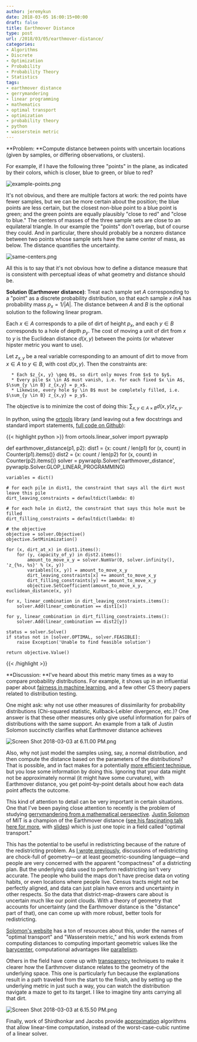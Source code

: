 ```yaml
---
author: jeremykun
date: 2018-03-05 16:00:15+00:00
draft: false
title: Earthmover Distance
type: post
url: /2018/03/05/earthmover-distance/
categories:
- Algorithms
- Discrete
- Optimization
- Probability
- Probability Theory
- Statistics
tags:
- earthmover distance
- gerrymandering
- linear programming
- mathematics
- optimal transport
- optimization
- probability theory
- python
- wasserstein metric
---
```


**Problem: **Compute distance between points with uncertain locations (given by samples, or differing observations, or clusters).

For example, if I have the following three "points" in the plane, as indicated by their colors, which is closer, blue to green, or blue to red?

![example-points.png](https://jeremykun.files.wordpress.com/2018/03/example-points.png)


It's not obvious, and there are multiple factors at work: the red points have fewer samples, but we can be more certain about the position; the blue points are less certain, but the closest non-blue point to a blue point is green; and the green points are equally plausibly "close to red" and "close to blue." The centers of masses of the three sample sets are close to an equilateral triangle. In our example the "points" don't overlap, but of course they could. And in particular, there should probably be a nonzero distance between two points whose sample sets have the same center of mass, as below. The distance quantifies the uncertainty.

![same-centers.png](https://jeremykun.files.wordpress.com/2018/03/same-centers.png)


All this is to say that it's not obvious how to define a distance measure that is consistent with perceptual ideas of what geometry and distance should be.

**Solution (Earthmover** **distance)**: Treat each sample set $A$ corresponding to a "point" as a discrete probability distribution, so that each sample $x \ in A$ has probability mass $p_x = 1 / |A|$. The distance between $A$ and $B$ is the optional solution to the following linear program.

Each $x \in A$ corresponds to a pile of dirt of height $p_x$, and each $y \in B$ corresponds to a hole of depth $p_y$. The cost of moving a unit of dirt from $x$ to $y$ is the Euclidean distance $d(x, y)$ between the points (or whatever hipster metric you want to use).

Let $z_{x, y}$ be a real variable corresponding to an amount of dirt to move from $x \in A$ to $y \in B$, with cost $d(x, y)$. Then the constraints are:



	  * Each $z_{x, y} \geq 0$, so dirt only moves from $x$ to $y$.
	  * Every pile $x \in A$ must vanish, i.e. for each fixed $x \in A$, $\sum_{y \in B} z_{x,y} = p_x$.
	  * Likewise, every hole $y \in B$ must be completely filled, i.e. $\sum_{y \in B} z_{x,y} = p_y$.

The objective is to minimize the cost of doing this: $\sum_{x, y \in A \times B} d(x, y) z_{x, y}$.

In python, using the [ortools](https://github.com/google/or-tools) library (and leaving out a few docstrings and standard import statements, [full code on Github](https://github.com/j2kun/earthmover/)):

{{< highlight python >}}
from ortools.linear_solver import pywraplp

def earthmover_distance(p1, p2):
    dist1 = {x: count / len(p1) for (x, count) in Counter(p1).items()}
    dist2 = {x: count / len(p2) for (x, count) in Counter(p2).items()}
    solver = pywraplp.Solver('earthmover_distance', pywraplp.Solver.GLOP_LINEAR_PROGRAMMING)

    variables = dict()

    # for each pile in dist1, the constraint that says all the dirt must leave this pile
    dirt_leaving_constraints = defaultdict(lambda: 0)

    # for each hole in dist2, the constraint that says this hole must be filled
    dirt_filling_constraints = defaultdict(lambda: 0)

    # the objective
    objective = solver.Objective()
    objective.SetMinimization()

    for (x, dirt_at_x) in dist1.items():
        for (y, capacity_of_y) in dist2.items():
            amount_to_move_x_y = solver.NumVar(0, solver.infinity(), 'z_{%s, %s}' % (x, y))
            variables[(x, y)] = amount_to_move_x_y
            dirt_leaving_constraints[x] += amount_to_move_x_y
            dirt_filling_constraints[y] += amount_to_move_x_y
            objective.SetCoefficient(amount_to_move_x_y, euclidean_distance(x, y))

    for x, linear_combination in dirt_leaving_constraints.items():
        solver.Add(linear_combination == dist1[x])

    for y, linear_combination in dirt_filling_constraints.items():
        solver.Add(linear_combination == dist2[y])

    status = solver.Solve()
    if status not in [solver.OPTIMAL, solver.FEASIBLE]:
        raise Exception('Unable to find feasible solution')

    return objective.Value()
{{< /highlight >}}

**Discussion: **I've heard about this metric many times as a way to compare probability distributions. For example, it shows up in an influential paper about [fairness in machine learning](https://arxiv.org/abs/1104.3913), and a few other CS theory papers related to distribution testing.

One might ask: why not use other measures of dissimilarity for probability distributions (Chi-squared statistic, Kullback-Leibler divergence, etc.)? One answer is that these other measures only give useful information for pairs of distributions with the same support. An example from a talk of Justin Solomon succinctly clarifies what Earthmover distance achieves

![Screen Shot 2018-03-03 at 6.11.00 PM.png](https://jeremykun.files.wordpress.com/2018/03/screen-shot-2018-03-03-at-6-11-00-pm.png)


Also, why not just model the samples using, say, a normal distribution, and then compute the distance based on the parameters of the distributions? That is possible, and in fact makes for a potentially [more efficient technique](https://en.wikipedia.org/wiki/Wasserstein_metric#Normal_distributions), but you lose some information by doing this. Ignoring that your data might not be approximately normal (it might have some curvature), with Earthmover distance, you get point-by-point details about how each data point affects the outcome.

This kind of attention to detail can be very important in certain situations. One that I've been paying close attention to recently is the problem of studying [gerrymandering from a mathematical perspective](https://sites.tufts.edu/gerrymandr/). [Justin Solomon](http://people.csail.mit.edu/jsolomon/) of MIT is a champion of the Earthmover distance ([see his fascinating talk here for more](https://www.youtube.com/watch?v=HJIAhW1FIZ0&t=141s), with [slides](https://sites.tufts.edu/gerrymandr/files/2017/07/solomon-aug2017-math_transport_parallel_session.pdf)) which is just one topic in a field called "optimal transport."

This has the potential to be useful in redistricting because of the nature of the redistricting problem. As [I wrote previously](https://jeremykun.com/2017/08/14/notes-on-math-and-gerrymandering/), discussions of redistricting are chock-full of geometry—or at least geometric-sounding language—and people are very concerned with the apparent "compactness" of a districting plan. But the underlying data used to perform redistricting isn't very accurate. The people who build the maps don't have precise data on voting habits, or even locations where people live. Census tracts might not be perfectly aligned, and data can just plain have errors and uncertainty in other respects. So the data that district-map-drawers care about is uncertain much like our point clouds. With a theory of geometry that accounts for uncertainty (and the Earthmover distance is the "distance" part of that), one can come up with more robust, better tools for redistricting.

[Solomon's website](http://people.csail.mit.edu/jsolomon/) has a ton of resources about this, under the names of "optimal transport" and "Wasserstein metric," and his work extends from computing distances to computing important geometric values like the [barycenter](https://arxiv.org/abs/1802.05757), computational advantages like [parallelism](https://arxiv.org/abs/1705.07443').

Others in the field have come up with [transparency](https://arxiv.org/abs/1304.5784) techniques to make it clearer how the Earthmover distance relates to the geometry of the underlying space. This one is particularly fun because the explanations result in a path traveled from the start to the finish, and by setting up the underlying metric in just such a way, you can watch the distribution navigate a maze to get to its target. I like to imagine tiny ants carrying all that dirt.

![Screen Shot 2018-03-03 at 6.15.50 PM.png](https://jeremykun.files.wordpress.com/2018/03/screen-shot-2018-03-03-at-6-15-50-pm.png)


Finally, work of Shirdhonkar and Jacobs provide [approximation](http://ttic.uchicago.edu/~ssameer/Research/Papers/WEMD_CVPR08.pdf) algorithms that allow linear-time computation, instead of the worst-case-cubic runtime of a linear solver.
